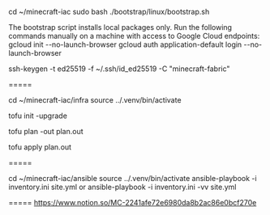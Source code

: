 cd ~/minecraft-iac
sudo bash ./bootstrap/linux/bootstrap.sh

The bootstrap script installs local packages only.
Run the following commands manually on a machine
with access to Google Cloud endpoints:
  gcloud init --no-launch-browser
  gcloud auth application-default login --no-launch-browser

ssh-keygen -t ed25519 -f ~/.ssh/id_ed25519 -C "minecraft-fabric"

=====

cd ~/minecraft-iac/infra
source ../.venv/bin/activate

tofu init -upgrade

tofu plan -out plan.out

tofu apply plan.out

=====

cd ~/minecraft-iac/ansible
source ../.venv/bin/activate
ansible-playbook -i inventory.ini site.yml
or
ansible-playbook -i inventory.ini -vv site.yml

=====
https://www.notion.so/MC-2241afe72e6980da8b2ac86e0bcf270e